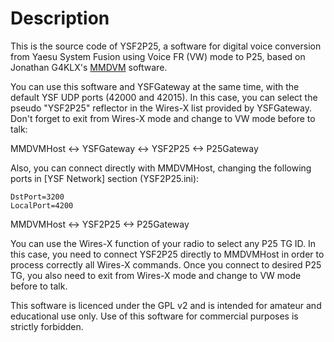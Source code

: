 # Description

This is the source code of YSF2P25, a software for digital voice conversion from Yaesu System Fusion using Voice FR (VW) mode to P25, based on Jonathan G4KLX's [MMDVM](https://github.com/g4klx) software.

You can use this software and YSFGateway at the same time, with the default YSF UDP ports (42000 and 42015). In this case, you can select the pseudo "YSF2P25" reflector in the Wires-X list provided by YSFGateway. Don't forget to exit from Wires-X mode and change to VW mode before to talk:

MMDVMHost <-> YSFGateway <-> YSF2P25 <-> P25Gateway

Also, you can connect directly with MMDVMHost, changing the following ports in [YSF Network] section (YSF2P25.ini):

    DstPort=3200
    LocalPort=4200

MMDVMHost <-> YSF2P25 <-> P25Gateway

You can use the Wires-X function of your radio to select any P25 TG ID. In this case, you need to connect YSF2P25 directly to MMDVMHost in order to process correctly all Wires-X commands. Once you connect to desired P25 TG, you also need to exit from Wires-X mode and change to VW mode before to talk.

This software is licenced under the GPL v2 and is intended for amateur and educational use only. Use of this software for commercial purposes is strictly forbidden.
